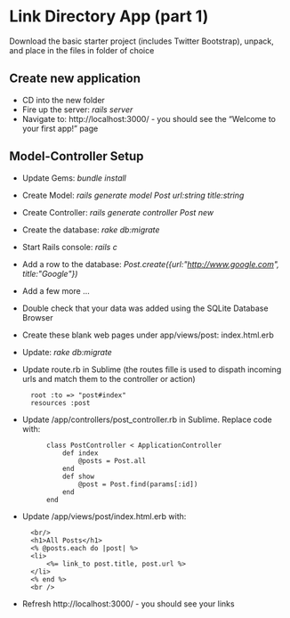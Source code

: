 Link Directory App (part 1)
=================

Download the basic starter project (includes Twitter Bootstrap), unpack, and place in the files in folder of choice

Create new application
----------------------
- CD into the new folder
- Fire up the server: *rails server*
- Navigate to: http://localhost:3000/ - you should see the “Welcome to your first app!” page

Model-Controller Setup
----------------------
- Update Gems: *bundle install*
- Create Model: *rails generate model Post url:string title:string*
- Create Controller: *rails generate controller Post new*
- Create the database: *rake db:migrate*
- Start Rails console: *rails c*
- Add a row to the database: *Post.create({url:"http://www.google.com", title:"Google"})*
- Add a few more …
- Double check that your data was added using the SQLite Database Browser
- Create these blank web pages under app/views/post: index.html.erb
- Update: *rake db:migrate*
- Update route.rb in Sublime (the routes fille is used to dispath incoming urls and match them to the controller or action)

        root :to => "post#index"
        resources :post
        
- Update /app/controllers/post_controller.rb in Sublime. Replace code with:

            class PostController < ApplicationController
                def index
                    @posts = Post.all
                end
                def show
                    @post = Post.find(params[:id])
                end
            end

- Update /app/views/post/index.html.erb with:

        <br/>
        <h1>All Posts</h1>
        <% @posts.each do |post| %>
        <li>
         	<%= link_to post.title, post.url %>
        </li>
        <% end %>
        <br />
        
- Refresh http://localhost:3000/ - you should see your links
